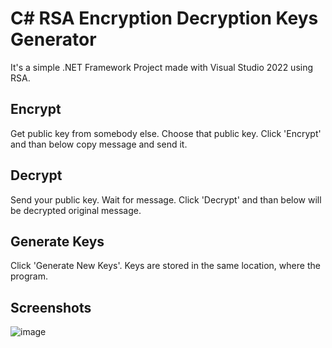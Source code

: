 # C# RSA Encryption Decryption Keys Generator

It's a simple .NET Framework Project made with Visual Studio 2022 using RSA.

## Encrypt
Get public key from somebody else.
Choose that public key.
Click 'Encrypt' and than below copy message and send it.

## Decrypt
Send your public key.
Wait for message.
Click 'Decrypt' and than below will be decrypted original message.

## Generate Keys
Click 'Generate New Keys'.
Keys are stored in the same location, where the program.


## Screenshots

![image](https://user-images.githubusercontent.com/39996284/219867748-ecc17331-14c4-4b7b-a3b2-03adb8868ce3.png)
